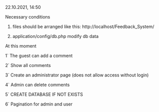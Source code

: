 22.10.2021,  14:50

Necessary conditions

1. files should be arranged like this: http://localhost/Feedback_System/

2. application/config/db.php modify db data


At this moment

1` The guest can add a comment

2` Show all comments

3` Create an administrator page (does not allow access without login)

4` Admin can delete comments

5` CREATE DATABASE IF NOT EXISTS

6` Pagination for admin and user
